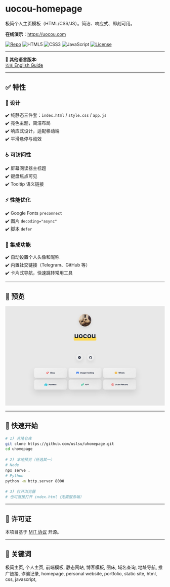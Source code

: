 # uocou-homepage

极简个人主页模板（HTML/CSS/JS）。简洁、响应式、即刻可用。

**在线演示**：https://uocou.com

<p>
  <a href="https://github.com/uslsu/uocou-homepage"><img src="https://img.shields.io/badge/GitHub-uslsu/uocou--homepage-24292e?logo=github&labelColor=181717&logoColor=white" alt="Repo"></a>
  <img src="https://img.shields.io/badge/HTML5-E34F26?logo=html5&logoColor=white" alt="HTML5">
  <img src="https://img.shields.io/badge/CSS3-1572B6?logo=css3&logoColor=white" alt="CSS3">
  <img src="https://img.shields.io/badge/JavaScript-F7DF1E?logo=javascript&logoColor=black" alt="JavaScript">
  <a href="./LICENSE"><img src="https://img.shields.io/badge/License-MIT-blue.svg" alt="License"></a>
</p>


---

📖 **其他语言版本**:  
[🇬🇧 English Guide](./README.md)

---

## ✅ 特性

### 🎨 设计
✔️ 纯静态三件套：`index.html` / `style.css` / `app.js`  
✔️ 亮色主题，简洁布局  
✔️ 响应式设计，适配移动端  
✔️ 平滑悬停与动效  

### ♿ 可访问性
✔️ 屏幕阅读器主标题  
✔️ 键盘焦点可见  
✔️ Tooltip 语义链接  

### ⚡ 性能优化
✔️ Google Fonts `preconnect`  
✔️ 图片 `decoding="async"`  
✔️ 脚本 `defer`  

### 🔗 集成功能
✔️ 自动设置个人头像和昵称  
✔️ 内置社交链接（Telegram、GitHub 等）  
✔️ 卡片式导航，快速跳转常用工具  

---

## 🔎 预览
![预览图](/preview.png)

---

## 🚀 快速开始


```bash
# 1) 克隆仓库
git clone https://github.com/uslsu/uhomepage.git
cd uhomepage

# 2) 本地预览（任选其一）
# Node
npx serve .
# Python
python -m http.server 8000

# 3) 打开浏览器
# 也可直接打开 index.html（无需服务端）
```

---

## 📜 许可证
本项目基于 [MIT 协议](./LICENSE) 开源。

---

## 🔑 关键词
极简主页, 个人主页, 前端模板, 静态网站, 博客模板, 图床, 域名查询, 地址导航, 推广链接, 诈骗记录, homepage, personal website, portfolio, static site, html, css, javascript, 
